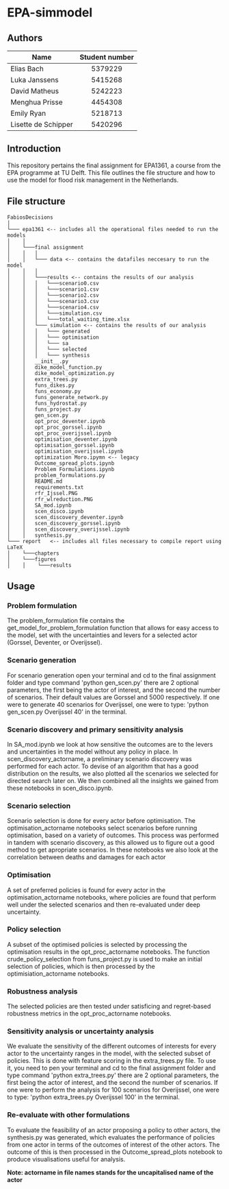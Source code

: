 # EPA-simmodel

## Authors
| Name                | Student number| 
| ------------------- |:-------------:|
| Elias Bach          | 5379229       |
| Luka Janssens       | 5415268       |
| David Matheus       | 5242223       |
| Menghua Prisse      | 4454308       |
| Emily Ryan          | 5218713       |
| Lisette de Schipper | 5420296       |

## Introduction

This repository pertains the final assignment for EPA1361, a course from the EPA programme at TU Delft. 
This file outlines the file structure and how to use the model for flood risk management in the Netherlands.


## File structure

```
FabiosDecisions
│
└─── epa1361 <-- includes all the operational files needed to run the models
│    │
│    └───final assignment 
│    │   │ 
│    │   └─── data <-- contains the datafiles neccesary to run the model
│    │   │
│    │   └───results <-- contains the results of our analysis
│    │   │   └───scenario0.csv
│    │   │   └───scenario1.csv
│    │   │   └───scenario2.csv
│    │   │   └───scenario3.csv
│    │   │   └───scenario4.csv
│    │   │   └───simulation.csv
│    │   │   └───total_waiting_time.xlsx
│    │   └─── simulation <-- contains the results of our analysis
│    │   │   └─── generated
│    │   │   └─── optimisation
│    │   │   └─── sa
│    │   │   └─── selected
│    │   │   └─── synthesis
│    │   __init__.py
│    │   dike_model_function.py
│    │   dike_model_optimization.py
│    │   extra_trees.py
│    │   funs_dikes.py
│    │   funs_economy.py
│    │   funs_generate_network.py
│    │   funs_hydrostat.py
│    │   funs_project.py
│    │   gen_scen.py
│    │   opt_proc_deventer.ipynb
│    │   opt_proc_gorssel.ipynb
│    │   opt_proc_overijssel.ipynb
│    │   optimisation_deventer.ipynb
│    │   optimisation_gorssel.ipynb
│    │   optimisation_overijssel.ipynb
│    │   optimization Moro.ipymn <-- legacy
│    │   Outcome_spread_plots.ipynb
│    │   Problem Formulations.ipynb
│    │   problem_formulations.py
│    │   README.md
│    │   requirements.txt
│    │   rfr_Ijssel.PNG
│    │   rfr_wlreduction.PNG
│    │   SA_mod.ipynb
│    │   scen_disco.ipynb
│    │   scen_discovery_deventer.ipynb
│    │   scen_discovery_gorssel.ipynb
│    │   scen_discovery_overijssel.ipynb
│    │   synthesis.py
└─── report   <-- includes all files necessary to compile report using LaTeX
│    └───chapters
│    └───figures
│    │    └───results
```

## Usage

### Problem formulation

The problem_formulation file contains the get_model_for_problem_formulation function that allows for easy access to the
model, set with the uncertainties and levers for a selected actor (Gorssel, Deventer, or Overijssel).

### Scenario generation

For scenario generation open your terminal and cd to the final assignment folder
and type command 'python gen_scen.py' there are 2 optional parameters, the first being the actor of interest, and the
second the number of scenarios. Their default values are Gorssel and 5000 respectively.
If one were to generate 40 scenarios for Overijssel, one were to type: 'python gen_scen.py Overijssel 40' in the
terminal.

### Scenario discovery and primary sensitivity analysis

In SA_mod.ipynb we look at how sensitive the outcomes are to the levers and uncertainties in the model without any
policy in place.
In scen_discovery_actorname, a preliminary scenario discovery was performed for each actor. To devise of an algorithm
that has a good distribution on the results, we also plotted all the scenarios we selected for directed search later on.
We then combined all the insights we gained from these notebooks in scen_disco.ipynb.

### Scenario selection

Scenario selection is done for every actor before optimisation. The optimisation_actorname notebooks select scenarios 
before running optimisation, based on a variety of outcomes. This process was performed in tandem with scenario discovery,
as this allowed us to figure out a good method to get apropriate scenarios. In these notebooks we also look at the
correlation between deaths and damages for each actor

### Optimisation

A set of preferred policies is found for every actor in the optimisation_actorname notebooks, where policies are found 
that perform well under the selected scenarios and then re-evaluated under deep uncertainty.

### Policy selection

A subset of the optimised policies is selected by processing the optimisation results in the opt_proc_actorname 
notebooks. The function crude_policy_selection from funs_project.py is used to make an initial selection of policies,
which is then processed by the optimisiation_actorname notebooks.

### Robustness analysis

The selected policies are then tested under satisficing and regret-based robustness metrics in the opt_proc_actorname notebooks. 

### Sensitivity analysis or uncertainty analysis

We evaluate the sensitivity of the different outcomes of interests for every actor to the uncertainty ranges in the model,
with the selected subset of policies. This is done with feature scoring in the extra_trees.py file. To use it, you need 
to  pen your terminal and cd to the final assignment folder and type command 'python extra_trees.py' there are 2 optional 
parameters, the first being the actor of interest, and the second the number of scenarios. If one were to perform the
analysis for 100 scenarios for Overijssel, one were to type: 'python extra_trees.py Overijssel 100' in the terminal.

### Re-evaluate with other formulations

To evaluate the feasibility of an actor proposing a policy to other actors, the synthesis.py was generated, 
which evaluates the performance of policies from one actor in terms of the outcomes of interest of the other actors. 
The outcome of this is then processed in the Outcome_spread_plots notebook to produce visualisations useful for analysis.

**Note: actorname in file names stands for the uncapitalised name of the actor**

